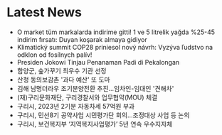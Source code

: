 # Latest News
-  O market tüm markalarda indirime gitti! 1 ve 5 litrelik yağda %25-45 indirim fırsatı: Duyan koşarak almaya gidiyor
-  Klimatický summit COP28 priniesol nový návrh: Vyzýva ľudstvo na odklon od fosílnych palív!
-  Presiden Jokowi Tinjau Penanaman Padi di Pekalongan
-  함양군, 숲가꾸기 최우수 기관 선정
-  산청 동의보감촌 '과다 예산' 또 도마
-  김해 남명더라우 조기분양전환 추진...임차인-임대인 '견해차'
-  (재)구리문화재단, 구리경찰서와 업무협약(MOU) 체결
-  구리시, 2023년 2기분 자동차세 57억원 부과
-  구리시, 민선8기 공약사업 시민평가단 회의...조정대상 사업 등 논의
-  구리시, 보건복지부 ‘지역복지사업평가’ 5년 연속 우수지자체
